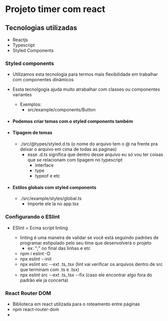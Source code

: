 # Projeto timer com react

## Tecnologias utilizadas

- Reactjs
- Typescript
- Styled Components

### Styled components

- Utilizamos esta tecnologia para termos mais flexibilidade em trabalhar com componentes dinâmicos
- Essta tecnolgogia ajuda muito atrabalhar com classes ou componentes variantes
  - Exemplos:
    - src/example/components/Button
- #### Podemos criar temas com o styled components também

- #### Tipagem de temas
  - ./src/@types/styled.d.ts (o nome do arquivo tem o @ na frente pra deixar o arquivo em cima de todas as paginas)
    - esse .d.ts significa que dentro desse arquivo eu só vou ter coisas que se relacionam com tipagem no typescript
      - interface
      - type
      - typeof e etc
- #### Estilos globais com styled components

  - ./src/example/styles/global.ts
    - Importe ele la no app.tsx

### Configurando o ESlint

- ESlint = Ecma script linting

  - linting é uma maneira de validar se você está seguindo padrões de programar estipulado pelo seu time que desenvolverá o projeto
    - ex: ";" no final das linhas e etc
  - npm i eslint -D
  - npx eslint --init
  - npx eslint src --ext .ts,.tsx (lint vai verificar os arquivos dentro de src que terminam com .ts e .tsx)
  - npx eslint src --ext .ts,.tsx --fix (caso ele encontrar algo fora do padrão ele ja concerta)

### React Router DOM

- Biblioteca em react utilizada para o roteamento entre páginas
- npm react-router-dom
-
